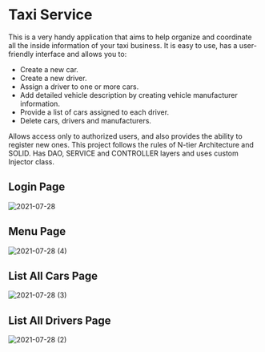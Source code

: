 # Taxi Service
This is a very handy application that aims to help organize and coordinate all the inside information of your taxi business.
It is easy to use, has a user-friendly interface and allows you to:
- Create a new car.
- Create a new driver.
- Assign a driver to one or more cars.
- Add detailed vehicle description by creating vehicle manufacturer information.
- Provide a list of cars assigned to each driver.
- Delete cars, drivers and manufacturers.

Allows access only to authorized users, and also provides the ability to register new ones.
This project follows the rules of N-tier Architecture and SOLID. Has DAO, SERVICE and CONTROLLER layers and uses custom Injector class.

## Login Page
![2021-07-28](https://user-images.githubusercontent.com/83809337/127278546-766c4314-eec8-49e6-a948-d7e181809230.png)
## Menu Page
![2021-07-28 (4)](https://user-images.githubusercontent.com/83809337/127286181-27828f5e-f4d8-4682-b56f-730a3b1e3b58.png)
## List All Cars Page
![2021-07-28 (3)](https://user-images.githubusercontent.com/83809337/127292234-24632505-bbf2-4a2e-a604-ae9b600e685a.png)
## List All Drivers Page
![2021-07-28 (2)](https://user-images.githubusercontent.com/83809337/127292438-83d9f225-bece-4348-b038-636f464c8825.png)


